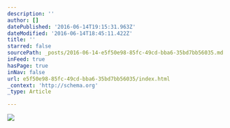 ```yaml
---
description: ''
author: []
datePublished: '2016-06-14T19:15:31.963Z'
dateModified: '2016-06-14T18:45:11.422Z'
title: ''
starred: false
sourcePath: _posts/2016-06-14-e5f50e98-85fc-49cd-bba6-35bd7bb56035.md
inFeed: true
hasPage: true
inNav: false
url: e5f50e98-85fc-49cd-bba6-35bd7bb56035/index.html
_context: 'http://schema.org'
_type: Article

---
```

![](https://the-grid-user-content.s3-us-west-2.amazonaws.com/f8b0d7d1-00e5-4d6c-9c3f-dce6256f9780.jpg)